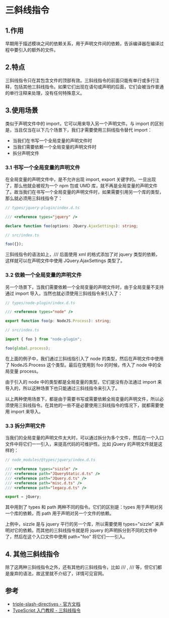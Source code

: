 # 三斜线指令

## 1.作用

早期用于描述模块之间的依赖关系，用于声明文件间的依赖，告诉编译器在编译过程中要引入的额外的文件。

## 2.特点

三斜线指令只在其包含文件的顶部有效。三斜线指令的前面只能有单行或多行注释，包括其他三斜线指令。如果它们出现在语句或声明的后面，它们会被当作普通的单行注释来处理，没有任何特殊意义。

## 3.使用场景

类似于声明文件中的 import，它可以用来导入另一个声明文件。与 import 的区别是，当且仅当在以下几个场景下，我们才需要使用三斜线指令替代 import：

- 当我们在书写一个全局变量的声明文件时
- 当我们需要依赖一个全局变量的声明文件时
- 拆分声明文件

### 3.1 书写一个全局变量的声明文件

在全局变量的声明文件中，是不允许出现 import, export 关键字的。一旦出现了，那么他就会被视为一个 npm 包或 UMD 库，就不再是全局变量的声明文件了。故当我们在书写一个全局变量的声明文件时，如果需要引用另一个库的类型，那么就必须用三斜线指令了：

```ts
// types/jquery-plugin/index.d.ts

/// <reference types="jquery" />

declare function foo(options: JQuery.AjaxSettings): string;
```

```ts
// src/index.ts

foo({});
```

三斜线指令的语法如上，/// 后面使用 xml 的格式添加了对 jquery 类型的依赖，这样就可以在声明文件中使用 JQuery.AjaxSettings 类型了。

### 3.2 依赖一个全局变量的声明文件

另一个场景下，当我们需要依赖一个全局变量的声明文件时，由于全局变量不支持通过 import 导入，当然也就必须使用三斜线指令来引入了：

```ts
// types/node-plugin/index.d.ts

/// <reference types="node" />

export function foo(p: NodeJS.Process): string;
```

```ts
// src/index.ts

import { foo } from "node-plugin";

foo(global.process);
```

在上面的例子中，我们通过三斜线指引入了 node 的类型，然后在声明文件中使用了 NodeJS.Process 这个类型。最后在使用到 foo 的时候，传入了 node 中的全局变量 process。

由于引入的 node 中的类型都是全局变量的类型，它们是没有办法通过 import 来导入的，所以这种场景下也只能通过三斜线指令来引入了。

以上两种使用场景下，都是由于需要书写或需要依赖全局变量的声明文件，所以必须使用三斜线指令。在其他的一些不是必要使用三斜线指令的情况下，就都需要使用 import 来导入。

### 3.3 拆分声明文件

当我们的全局变量的声明文件太大时，可以通过拆分为多个文件，然后在一个入口文件中将它们一一引入，来提高代码的可维护性。比如 jQuery 的声明文件就是这样的：

```ts
// node_modules/@types/jquery/index.d.ts

/// <reference types="sizzle" />
/// <reference path="JQueryStatic.d.ts" />
/// <reference path="JQuery.d.ts" />
/// <reference path="misc.d.ts" />
/// <reference path="legacy.d.ts" />

export = jQuery;
```

其中用到了 types 和 path 两种不同的指令。它们的区别是：types 用于声明对另一个库的依赖，而 path 用于声明对另一个文件的依赖。

上例中，sizzle 是与 jquery 平行的另一个库，所以需要使用 types="sizzle" 来声明对它的依赖。而其他的三斜线指令就是将 jquery 的声明拆分到不同的文件中了，然后在这个入口文件中使用 path="foo" 将它们一一引入。

## 4. 其他三斜线指令

除了这两种三斜线指令之外，还有其他的三斜线指令，比如 /// <reference no-default-lib="true"/>, /// <amd-module /> 等，但它们都是废弃的语法，故这里就不介绍了，详情可见官网。

## 参考

- [triple-slash-directives - 官方文档](https://www.typescriptlang.org/docs/handbook/triple-slash-directives.html)
- [TypeScript 入门教程 - 三斜线指令](https://ts.xcatliu.com/basics/declaration-files.html#%E4%B8%89%E6%96%9C%E7%BA%BF%E6%8C%87%E4%BB%A4)
